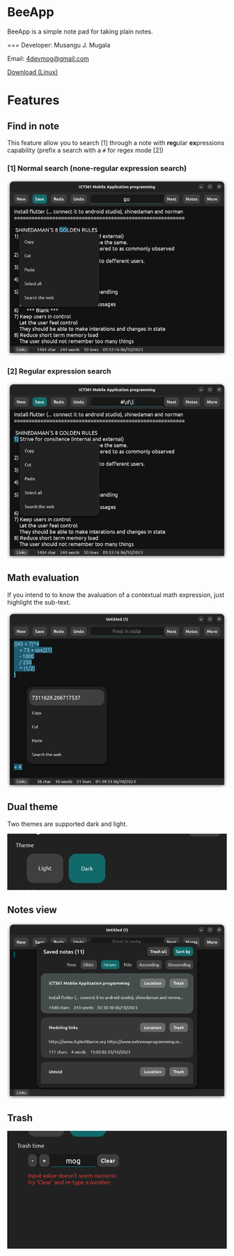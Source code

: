 # BeeApp
BeeApp is a simple note pad for taking plain notes.

===
Developer: Musangu J. Mugala

Email: [4devmog@gmail.com](4devmog@gmail.com)

[Download (Linux)](https://bitbucket.org/4mog/beeapp/downloads/beeApp)

# Features
## Find in note
This feature allow you to search [1] through a note with **reg**ular **ex**pressions capability (prefix a search with a ```#``` for regex mode [2])

### [1] Normal search (none-regular expression search)

![None-regualar expression](https://github.com/4mugala/beeApp/blob/main/screenshots/None-regular%20expression%20search.png "None-regular expression")

### [2] Regular expression search

![None-regualar expression](https://github.com/4mugala/beeApp/blob/main/screenshots/Regular%20expression%20search.png "Regular expression")

## Math evaluation
If you intend to to know the avaluation of a contextual math expression, just highlight the sub-text.

![The math expression is elaborate](https://github.com/4mugala/beeApp/blob/main/screenshots/Math%20evaluation.png "Math evaluation")

## Dual theme
Two themes are supported dark and light.

![Dual theme](https://github.com/4mugala/beeApp/blob/main/screenshots/Theme%20switch.png "Dual theme")

## Notes view

![Notes view](https://github.com/4mugala/beeApp/blob/main/screenshots/Notes%20view.png "Notes view")

## Trash

![Trash](https://github.com/4mugala/beeApp/blob/main/screenshots/Trash.png "Trash")
